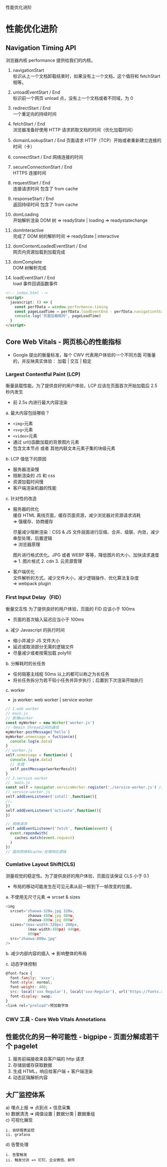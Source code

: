 性能优化进阶

# 性能优化进阶

## Navigation Timing API

浏览器内核 performance 提供给我们的内核。

1. navigationStart  
   标识从上一个文档卸载结束时，如果没有上一个文档，这个值将和 fetchStart 相等。

2. unloadEventStart / End  
   标识前一个网页 unload 点，没有上一个文档或者不同域，为 0

3. redirectStart / End  
   一个重定向的持续时间

4. fetchStart / End  
   浏览器准备好使用 HTTP 请求抓取文档的时间（优化加载时间）

5. domainLookupStart / End
   页面请求 HTTP（TCP）开始或者重新建立连接的时间（卡）

6. connectStart / End
   网络连接的时间

7. secureConnectionStart / End  
   HTTPS 连接时间

8. requestStart / End  
   连接请求时间 包含了 from cache

9. responseStart / End  
   返回持续时间 包含了 from cache

10. domLoading  
    开始解析渲染 DOM 树 => readyState | loading => readystatechange

11. domInteractive  
    完成了 DOM 树的解析时间 => readyState | interactive

12. domContentLoadedEventStart / End  
    网页内资源加载到加载完成

13. domComplete  
    DOM 树解析完成

14. loadEventStart / End  
    load 事件回调函数事件

```html
<!-- index.html -->
<script>
  javascript: () => {
    const perfData = window.performance.timing
    const pageLoadTime = perfData.loadEventEnd - perfData.navigationStart
    console.log('页面加载耗时', pageLoadTime)
  }
</script>
```

## Core Web Vitals - 网页核心的性能指标

- Google 提出的衡量标准，每个 CWV 代表用户体验的一个不同方面
  可衡量的，并反映真实体验：
  加载 | 交互 | 稳定

### Largest Contentful Paint (LCP)

衡量装载性能。为了提供良好的用户体验，LCP 应该在页面首次开始加载后 2.5 秒内发生

- 前 2.5s 内进行最大内容渲染

a. 最大内容包括哪些？

- `<img>`元素
- `<svg>`元素
- `<video>`元素
- 通过 url()函数加载的背景图片元素
- 包含文本节点 或者 其他内联文本元素子集的块级元素

b. LCP 值低下的原因

- 服务器渲染慢
- 阻断渲染的 JS 和 css
- 资源加载时间慢
- 客户端渲染机器的性能

c. 针对性的改造

- 服务器的优化  
  缓存 HTML 离线页面，缓存页面资源，减少浏览器对资源请求消耗  
  => 强缓存、协商缓存

  尽量减少阻断渲染：CSS & JS 文件层面进行压缩、合并、级联、内敛，减少串型处理，后置逻辑  
  => 浏览器原理

  图片进行格式优化。JPG 或者 WEBP 等等，降低图片的大小，加快请求速度  
  => 1. 图片格式 2. cdn 3. 云资源管理

- 客户端优化  
  文件解析的方式。减少文件大小，减少逻辑操作、优化算法复杂度  
  => webpack plugin

### First Input Delay（FID）

衡量交互性 为了提供良好的用户体验，页面的 FID 应该小于 100ms

- 页面的首次输入延迟应当小于 100ms

a. 减少 Javascript 的执行时间

- 缩小并减少 JS 文件大小
- 延迟或取消部分无需的逻辑文件
- 尽量减少或者按需加载 polyfill

b. 分解耗时的长任务

- 任何阻塞主线程 50ms 以上的都可以称之为长任务
- 将长任务拆分为若干较小任务并异步执行；后置到下次渲染开始执行

c. worker

- js worker: web worker | service worker

```js
// 1.web worker
// main.js
// 新增worker
const myWorker = new Worker('worker.js')
// 与main thread之间的通信
myWorker.postMessage('hello')
myWorker.onmessage = fuction(e){
  console.log(e.data)
}
// worker.js
self.onmessage = function(e) {
  console.log(e.data)
  // 处理
  self.postMessage(workerResult)
}
// 2.service worker
//  main.js
const self = navigator.serviceWorker.register('./service-worker.js') // ---------------------------------------------------------------------to do
// service-worker.js
self.addEvenListener('intall',function(){
//…
})
self.addEvenListener('activate',function(){
})

// 网络请求
self.addEventListener('fetch', function(event) {
  event.repondwith(
    caches.match(event.request)
  )
})
// 面向网络和cache:处理响应逻辑
```

### Cumlative Layout Shift(CLS)

测量视觉的稳定性。为了提供良好的用户体验，页面应该保证 CLS 小于 0.1

- 布局的移动可能发生在可见元素从前一帧到下一帧改变的位置。

a. 不使用无尺寸元素
=> srcset & sizes

```js
<img
  srcset="zhaowa-320w.jpg 320w,
          zhaowa-480w.jpg 480w,
          zhaowa-800w.jpg 800w"
  sizes="(max-width:320px) 280px,
          (max-width:480px) 440px,
          800px"
  src="zhaowa-800w.jpg"
/>
```

b. 减少内部内容的插入 => 影响整体的布局

c. 动态字体控制

```js
@font-face {
  font-family: 'xxxx';
  font-style: normal;
  font-weight: 400;
  src: local('xxx Regular'), local('xxx-Regular'), url('https://fonts.xxxx.com/xxx.woff2') format('woff2');
  font-display: swap;
}
<link rel="preload">预加载字体
```

### CWV 工具 - Core Web Vitals Annotations

## 性能优化的另一种可能性 - bigpipe - 页面分解成若干个 pagelet

1. 服务前端接收来自客户端的 http 请求
2. 存储层缓存获取数据
3. 生成 HTML，响应给客户端 + 客户端渲染
4. 动态区隔解析内容

## 大厂监控体系

a) 埋点上报 => 点到点 + 信息采集  
b) 数据清洗 => 阈值设置 | 数据分类 | 数据重组  
c) 可视化展现

    i. 自研报表监控
    ii. grafana

d) 告警处理

    i. 告警触发
    ii. 触发分派 => 钉钉、企业微信、邮件
